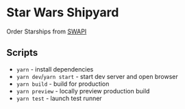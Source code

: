 # Star Wars Shipyard

Order Starships from [SWAPI](https://swapi.dev/)

## Scripts

- `yarn` - install dependencies
- `yarn dev`/`yarn start` - start dev server and open browser
- `yarn build` - build for production
- `yarn preview` - locally preview production build
- `yarn test` - launch test runner
